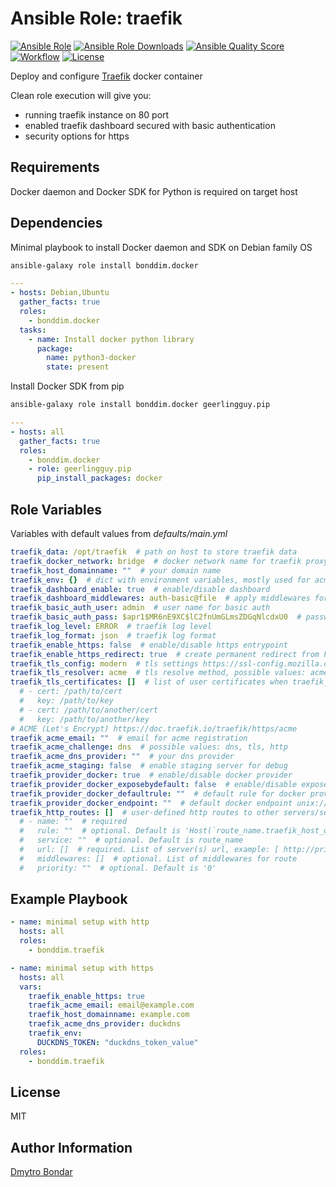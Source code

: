 # Ansible Role: traefik

[![Ansible Role](https://img.shields.io/ansible/role/51648?label=galaxy&logo=ansible)](https://galaxy.ansible.com/bonddim/traefik)
[![Ansible Role Downloads](https://img.shields.io/ansible/role/d/51648?logo=ansible)](https://galaxy.ansible.com/bonddim/traefik)
[![Ansible Quality Score](https://img.shields.io/ansible/quality/51648?logo=ansible)](https://galaxy.ansible.com/bonddim/traefik)
[![Workflow](https://img.shields.io/github/workflow/status/bonddim/ansible-role-traefik/Molecule?logo=github)](https://github.com/bonddim/ansible-role-traefik/actions)
[![License](https://img.shields.io/github/license/bonddim/ansible-role-traefik)](https://github.com/bonddim/ansible-role-traefik/blob/main/LICENSE)


Deploy and configure [Traefik](https://doc.traefik.io/traefik/) docker container

Clean role execution will give you:
  - running traefik instance on 80 port
  - enabled traefik dashboard secured with basic authentication
  - security options for https

## Requirements
Docker daemon and Docker SDK for Python is required on target host

## Dependencies
Minimal playbook to install Docker daemon and SDK on Debian family OS
```sh
ansible-galaxy role install bonddim.docker
```
```yaml
---
- hosts: Debian,Ubuntu
  gather_facts: true
  roles:
    - bonddim.docker
  tasks:
    - name: Install docker python library
      package:
        name: python3-docker
        state: present
```
Install Docker SDK from pip
```sh
ansible-galaxy role install bonddim.docker geerlingguy.pip
```
```yaml
---
- hosts: all
  gather_facts: true
  roles:
    - bonddim.docker
    - role: geerlingguy.pip
      pip_install_packages: docker
```

## Role Variables
Variables with default values from _defaults/main.yml_
```yaml
traefik_data: /opt/traefik  # path on host to store traefik data
traefik_docker_network: bridge  # docker network name for traefik proxy
traefik_host_domainname: ""  # your domain name
traefik_env: {}  # dict with environment variables, mostly used for acme dns provider settings
traefik_dashboard_enable: true  # enable/disable dashboard
traefik_dashboard_middlewares: auth-basic@file  # apply middlewares for dashboard
traefik_basic_auth_user: admin  # user name for basic auth
traefik_basic_auth_pass: $apr1$MR6nE9XC$lC2fnUmGLmsZDGqNlcdxU0  # password for basic auth generated with htpasswd (admin)
traefik_log_level: ERROR  # traefik log level
traefik_log_format: json  # traefik log format
traefik_enable_https: false  # enable/disable https entrypoint
traefik_enable_https_redirect: true  # create permanent redirect from http to https
traefik_tls_config: modern  # tls settings https://ssl-config.mozilla.org
traefik_tls_resolver: acme  # tls resolve method, possible values: acme, user
traefik_tls_certificates: []  # list of user certificates when traefik_tls_resolver: user
  # - cert: /path/to/cert
  #   key: /path/to/key
  # - cert: /path/to/another/cert
  #   key: /path/to/another/key
# ACME (Let's Encrypt) https://doc.traefik.io/traefik/https/acme
traefik_acme_email: ""  # email for acme registration
traefik_acme_challenge: dns  # possible values: dns, tls, http
traefik_acme_dns_provider: ""  # your dns provider
traefik_acme_staging: false  # enable staging server for debug
traefik_provider_docker: true  # enable/disable docker provider
traefik_provider_docker_exposebydefault: false  # enable/disable expose by default
traefik_provider_docker_defaultrule: ""  # default rule for docker provider
traefik_provider_docker_endpoint: ""  # default docker endpoint unix:///var/run/docker.sock
traefik_http_routes: []  # user-defined http routes to other servers/services on host/network
  # - name: ""  # required
  #   rule: ""  # optional. Default is 'Host(`route_name.traefik_host_domainname`)' or 'Host(`route_name`)'
  #   service: ""  # optional. Default is route_name
  #   url: []  # required. List of server(s) url, example: [ http://private-ip-server-1/ ]
  #   middlewares: []  # optional. List of middlewares for route
  #   priority: ""  # optional. Default is '0'
```

## Example Playbook
```yaml
- name: minimal setup with http
  hosts: all
  roles:
    - bonddim.traefik

- name: minimal setup with https
  hosts: all
  vars:
    traefik_enable_https: true
    traefik_acme_email: email@example.com
    traefik_host_domainname: example.com
    traefik_acme_dns_provider: duckdns
    traefik_env:
      DUCKDNS_TOKEN: "duckdns_token_value"
  roles:
    - bonddim.traefik
```

## License
MIT

## Author Information
[Dmytro Bondar](https://github.com/bonddim)
